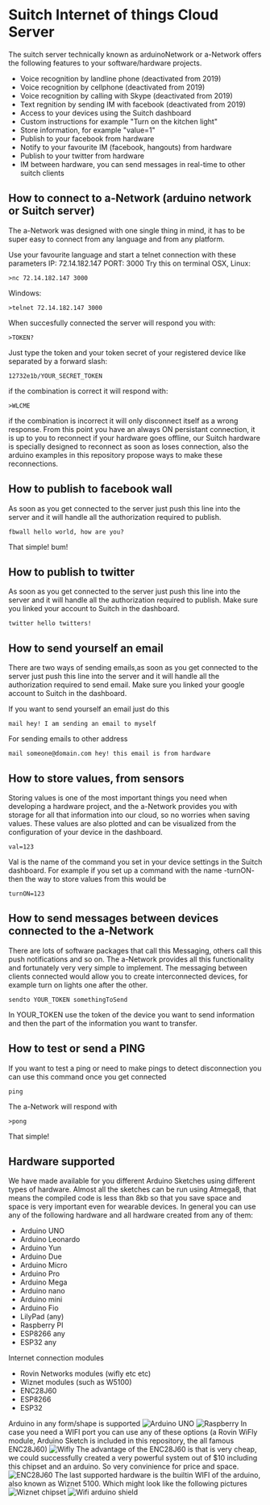 Suitch Internet of things Cloud Server
============
The suitch server technically known as arduinoNetwork or a-Network offers the following features to your software/hardware projects.

 - Voice recognition by landline phone (deactivated from 2019)
 - Voice recognition by cellphone (deactivated from 2019)
 - Voice recognition by calling with Skype (deactivated from 2019)
 - Text regnition by sending IM with facebook (deactivated from 2019)
 - Access to your devices using the Suitch dashboard
 - Custom instructions for example "Turn on the kitchen light"
 - Store information, for example "value=1"
 - Publish to your facebook from hardware
 - Notify to your favourite IM (facebook, hangouts) from hardware
 - Publish to your twitter from hardware
 - IM between hardware, you can send messages in real-time to other suitch clients

 
How to connect to a-Network (arduino network or Suitch server)
--------------------------------------------------------------
The a-Network was designed with one single thing in mind, it has to be super easy to connect from any language and from any platform.

Use your favourite language and start a telnet connection with these parameters
IP: 72.14.182.147
PORT: 3000
Try this on terminal OSX, Linux:

    >nc 72.14.182.147 3000

Windows:

    >telnet 72.14.182.147 3000

When succesfully connected the server will respond you with:

    >TOKEN?
Just type the token and your token secret of your registered device like separated by a forward slash:

    12732e1b/YOUR_SECRET_TOKEN
if the combination is correct it will respond with:

    >WLCME
if the combination is incorrect it will only disconnect itself as a wrong response. From this point you have an always ON persistant connection, it is up to you to reconnect if your hardware goes offline, our Suitch hardware is specially designed to reconnect as soon as loses connection, also the arduino examples in this repository propose ways to make these reconnections.



How to publish to facebook wall
-------------------------------
As soon as you get connected to the server just push this line into the server and it will handle all the authorization required to publish. 

    fbwall hello world, how are you?
That simple! bum!

How to publish to twitter
-------------------------
As soon as you get connected to the server just push this line into the server and it will handle all the authorization required to publish. Make sure you linked your account to Suitch in the dashboard.

    twitter hello twitters!
    

How to send yourself an email
-----------------------------
There are two ways of sending emails,as soon as you get connected to the server just push this line into the server and it will handle all the authorization required to send email. Make sure you linked your google account to Suitch in the dashboard.

If you want to send yourself an email just do this

    mail hey! I am sending an email to myself
For sending emails to other address

    mail someone@domain.com hey! this email is from hardware
    

How to store values, from sensors
---------------------------------
Storing values is one of the most important things you need when developing a hardware project, and the a-Network provides you with storage for all that information into our cloud, so no worries when saving values. These values are also plotted and can be visualized from the configuration of your device in the dashboard.

    val=123
Val is the name of the command you set in your device settings in the Suitch dashboard. For example if you set up a command with the name -turnON- then the way to store values from this would be

    turnON=123

How to send messages between devices connected to the a-Network
---------------------------------------------------------------
There are lots of software packages that call this Messaging, others call this push notifications and so on. The a-Network provides all this functionality and fortunately very very simple to implement. The messaging between clients connected would allow you to create interconnected devices, for example turn on lights one after the other.

    sendto YOUR_TOKEN somethingToSend
In YOUR_TOKEN use the token of the device you want to send information and then the part of the information you want to transfer.

How to test or send a PING
--------------------------
If you want to test a ping or need to make pings to detect disconnection you can use this command once you get connected

    ping
The a-Network will respond with

    >pong
That simple!

Hardware supported
------------------
We have made available for you different Arduino Sketches using different types of hardware. Almost all the sketches can be run using Atmega8, that means the compiled code is less than  8kb so that you save space and space is very important even for wearable devices.
In general you can use any of the following hardware and all hardware created from any of them:

 - Arduino UNO
 - Arduino Leonardo
 - Arduino Yun
 - Arduino Due
 - Arduino Micro
 - Arduino Pro
 - Arduino Mega
 - Arduino nano
 - Arduino mini
 - Arduino Fio
 - LilyPad (any)
 - Raspberry PI
 - ESP8266 any
 - ESP32 any

Internet connection modules

 - Rovin Networks modules (wifly etc etc)
 - Wiznet modules (such as W5100)
 - ENC28J60
 - ESP8266
 - ESP32

Arduino in any form/shape is supported
![Arduino UNO][1]
![Raspberry][2]
In case you need a WIFI port you can use any of these options (a Rovin WiFly module, Arduino Sketch is included in this repository, the all famous ENC28J60)
![Wifly][3]
The advantage of the ENC28J60 is that is very cheap, we could successfully created a very powerful system out of $10 including this chipset and an arduino. So very convinience for price and space.
![ENC28J60][4]
The last supported hardware is the builtin WIFI of the arduino, also known as Wiznet 5100. Which might look like the following pictures
![Wiznet chipset][5]
![Wifi arduino shield][6]


  [1]: http://upload.wikimedia.org/wikipedia/commons/3/38/Arduino_Uno_-_R3.jpg
  [2]: http://piregistration.element14.com/images/sony-rasp-pi.jpg
  [3]: http://3.bp.blogspot.com/_t0_LxJZewSk/S2DIk0_9B-I/AAAAAAAAAB0/ek-cCGpsR4k/s320/wifly-gsx-wifi-breakout-board.jpg
  [4]: http://www.openhacks.com/uploadsproductos/enc28j60_ethernet_interface_module1.jpg
  [5]: http://www.libstock.com/img/projects/7522/213/1322790032_09473_01.jpg
  [6]: http://arduino.cc/en/uploads/Main/ArduinoWiFiShield_Front_450px.jpg
